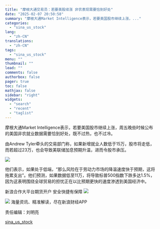 ```yaml
---
title: "摩根大通交易员：若要美股续涨 非农表现需要恰到好处"
date: "2025-02-07 20:50:58"
summary: "摩根大通Market Intelligence表示，若要美国股市继续上涨，..."
categories:
  - "sina_us_stock"
lang:
  - "zh-CN"
translations:
  - "zh-CN"
tags:
  - "sina_us_stock"
menu: ""
thumbnail: ""
lead: ""
comments: false
authorbox: false
pager: true
toc: false
mathjax: false
sidebar: "right"
widgets:
  - "search"
  - "recent"
  - "taglist"
---
```


摩根大通Market Intelligence表示，若要美国股市继续上涨，周五晚些时候公布的美国非农就业数据需要恰到好处，既不过热，也不过冷。

由Andrew Tyler牵头的交易部门称，如果新增就业人数低于15万，股市将走低，而若超过23万，也会导致美联储加息预期升温，进而令股市承压。

![](//n.sinaimg.cn/finance/transform/59/w550h309/20250207/2295-75dac9692299a425361bf7e3fd169562.png)

他们表示，如果处于低端，“那么风险在于劳动力市场的降温速度快于预期，这将拖累支出”。他们预测，如果数据低至11万，将导致标普500指数下跌多达1.5%，因为这表明围绕全球贸易的担忧正在以比预期更快的速度渗透到美国经济中。



新浪合作大平台期货开户 安全快捷有保障
![](https://n.sinaimg.cn/finance/transform/340/w170h170/20220415/bd6a-a2376d5226aaa796dfdca62b1d9b1fcb.png)








![](//n.sinaimg.cn/finance/cece9e13/20240627/655959900_20240627.png)
海量资讯、精准解读，尽在新浪财经APP



责任编辑：刘明亮

[sina_us_stock](https://finance.sina.com.cn/tech/2025-02-07/doc-ineispiy7397532.shtml)
